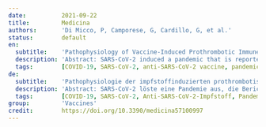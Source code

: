 ```yaml
---
date:          2021-09-22
title:         Medicina
authors:       'Di Micco, P, Camporese, G, Cardillo, G, et al.'
status:        default
en:
  subtitle:    'Pathophysiology of Vaccine-Induced Prothrombotic Immune Thrombocytopenia (VIPIT) and Vaccine-Induced Thrombocytopenic Thrombosis (VITT) and Their Diagnostic Approach in Emergency.'
  description: 'Abstract: SARS-CoV-2 induced a pandemic that is reported to have started in Asia and was then extended to other countries in the world. Main clinical aspects of this viral infection have been lung injuries with severe pneumonia requiring prolonged hospitalization and associated morbidities such as venous thromboembolism and/or superinfection by bacteria, fungus or other pests. Immediately there was a need to develop a sustainable therapeutic strategy, such as vaccination. Vaccines against Covid-19, in fact, exert a protective action for common people and reduce viral diffusion. Yet, vaccination of a large number of people raises the question of a well-known complication of several types of vaccines; this complication is immune thrombocytopenia, which is sometimes associated with thrombosis as well. In this short review, we summarized mechanisms involved in the pathogenesis of vaccine-induced prothrombotic immune thrombocytopenia and vaccine-induced thrombocytopenic thrombosis.'
  tags:        [COVID-19, SARS-CoV-2, anti-SARS-CoV-2 vaccine, pandemic, vaccine]
de:
  subtitle:    'Pathophysiologie der impfstoffinduzierten prothrombotischen Immunthrombozytopenie (VIPIT) und der impfstoffinduzierten thrombozytopenischen Thrombose (VITT) und ihr diagnostischer Ansatz in der Notaufnahme.'
  description: 'Abstract: SARS-CoV-2 löste eine Pandemie aus, die Berichten zufolge in Asien begann und sich dann auf andere Länder der Welt ausweitete. Die wichtigsten klinischen Aspekte dieser Virusinfektion waren Lungenverletzungen mit schweren Lungenentzündungen, die einen längeren Krankenhausaufenthalt erforderten, und damit verbundene Morbiditäten wie venöse Thromboembolien und/oder Superinfektionen durch Bakterien, Pilze oder andere Schädlinge. Es bestand sofort die Notwendigkeit, eine nachhaltige therapeutische Strategie zu entwickeln, beispielsweise eine Impfung. Impfstoffe gegen Covid-19 haben eine schützende Wirkung für die Allgemeinheit und verringern die Verbreitung des Virus. Die Impfung einer großen Zahl von Menschen wirft jedoch die Frage nach einer bekannten Komplikation mehrerer Impfstofftypen auf; diese Komplikation ist die Immunthrombozytopenie, die manchmal auch mit Thrombose einhergeht. In dieser kurzen Übersicht werden die Mechanismen zusammengefasst, die an der Pathogenese der impfstoffinduzierten prothrombotischen Immunthrombozytopenie und der impfstoffinduzierten thrombozytopenischen Thrombose beteiligt sind.' 
  tags:        [COVID-19, SARS-CoV-2, Anti-SARS-CoV-2-Impfstoff, Pandemie, Impfstoff]
group:         'Vaccines'
credit:        https://doi.org/10.3390/medicina57100997
---
```

